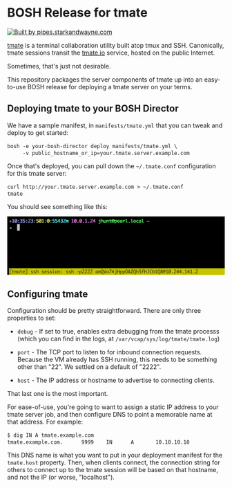 BOSH Release for tmate
======================

[![Built by pipes.starkandwayne.com][badge]][pipes]

[pipes]: https://pipes.starkandwayne.com/teams/main/pipelines/tmate-boshrelease
[badge]: https://pipes.starkandwayne.com/api/v1/teams/main/pipelines/tmate-boshrelease/badge

[tmate][1] is a terminal collaboration utility built atop tmux and
SSH.  Canonically, tmate sessions transit the [tmate.io][1]
service, hosted on the public Internet.

Sometimes, that's just not desirable.

This repository packages the server components of tmate up into an
easy-to-use BOSH release for deploying a tmate server on your
terms.


Deploying tmate to your BOSH Director
-------------------------------------

We have a sample manifest, in `manifests/tmate.yml` that you can
tweak and deploy to get started:

    bosh -e your-bosh-director deploy manifests/tmate.yml \
         -v public_hostname_or_ip=your.tmate.server.example.com

Once that's deployed, you can pull down the `~/.tmate.conf`
configuration for this tmate server:

    curl http://your.tmate.server.example.com > ~/.tmate.conf
    tmate

You should see something like this:

![tmate Session][screen1]


Configuring tmate
-----------------

Configuration should be pretty straightforward.  There are only
three properties to set:

  - `debug` - If set to true, enables extra debugging from
     the tmate processs (which you can find in the logs, at
     `/var/vcap/sys/log/tmate/tmate.log`)

  - `port` - The TCP port to listen to for inbound
    connection requests.  Because the VM already has SSH running,
    this needs to be something other than "22".  We settled on
    a default of "2222".

  - `host` - The IP address or hostname to advertise to
    connecting clients.

That last one is the most important.

For ease-of-use, you're going to want to assign a static IP
address to your tmate server job, and then configure DNS to point
a memorable name at that address.  For example:

    $ dig IN A tmate.example.com
    tmate.example.com.      9999    IN      A       10.10.10.10

This DNS name is what you want to put in your deployment manifest
for the `tmate.host` property.  Then, when clients connect, the
connection string for others to connect up to the tmate session
will be based on that hostname, and not the IP (or worse,
"localhost").


[1]:       https://tmate.io
[screen1]: doc/session.png
